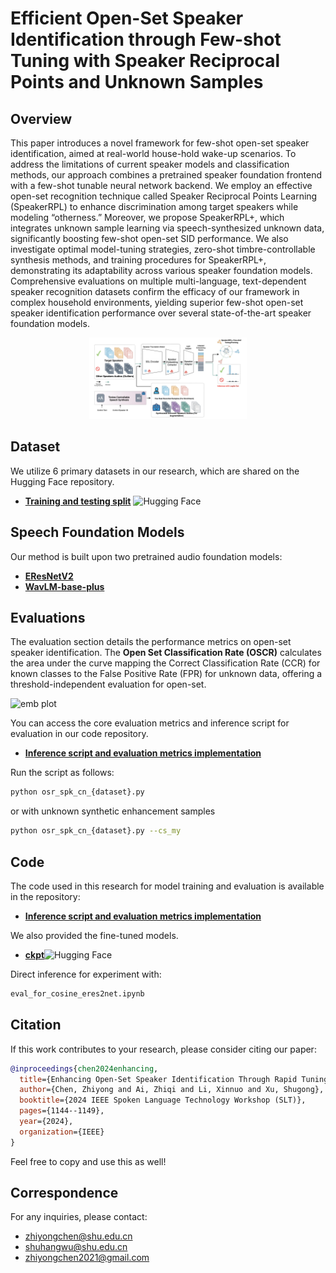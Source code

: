# Efficient Open-Set Speaker Identification through Few-shot Tuning with Speaker Reciprocal Points and Unknown Samples

## Overview

This paper introduces a novel framework for few-shot open-set speaker identification, aimed at real-world house-hold wake-up scenarios. To address the limitations of current
speaker models and classification methods, our approach combines a pretrained speaker foundation frontend with a few-shot tunable neural network backend. We employ an effective open-set recognition technique called Speaker Reciprocal Points Learning (SpeakerRPL) to enhance discrimination among target speakers while modeling “otherness.” Moreover, we propose SpeakerRPL+, which integrates unknown sample learning via speech-synthesized unknown data, significantly boosting few-shot open-set SID performance. We also investigate optimal model-tuning strategies, zero-shot timbre-controllable synthesis methods, and training procedures for SpeakerRPL+, demonstrating its adaptability across various speaker foundation models. Comprehensive evaluations on multiple multi-language, text-dependent speaker recognition datasets confirm the efficacy of our framework in complex household environments, yielding superior few-shot open-set speaker identification performance over several state-of-the-art speaker foundation models.

<p align="center">
  <img src="images/sid_arch_new.png" alt="SRPL+ Process" width="50%" />
</p>

## Dataset

We utilize 6 primary datasets in our research, which are shared on the Hugging Face repository.

- **[Training and testing split](https://huggingface.co/datasets/zhiyongchen/speakerRPL_dataset/tree/main)** ![Hugging Face](https://img.shields.io/badge/Hugging_Face-000000?style=flat&logo=HuggingFace)


## Speech Foundation Models

Our method is built upon two pretrained audio foundation models:

- [**EResNetV2**](https://github.com/modelscope/3D-Speaker)
- [**WavLM-base-plus**](https://huggingface.co/microsoft/wavlm-base-plus-sv)

## Evaluations

The evaluation section details the performance metrics on open-set speaker identification. The **Open Set Classification Rate (OSCR)** calculates the area under the curve mapping the Correct Classification Rate (CCR) for known classes to the False Positive Rate (FPR) for unknown data, offering a threshold-independent evaluation for open-set.

![emb plot](images/eq.png)

You can access the core evaluation metrics and inference script for evaluation in our code repository.

- **[Inference script and evaluation metrics implementation](https://github.com/zhiyongchenGREAT/speaker-reciprocal-points-learning)**

Run the script as follows:
```bash
python osr_spk_cn_{dataset}.py
```
or with unknown synthetic enhancement samples
```bash
python osr_spk_cn_{dataset}.py --cs_my
```

## Code
The code used in this research for model training and evaluation is available in the repository:
- **[Inference script and evaluation metrics implementation](https://github.com/zhiyongchenGREAT/speaker-reciprocal-points-learning)**
  
We also provided the fine-tuned models.
- **[ckpt](https://huggingface.co/datasets/zhiyongchen/speakerRPL_dataset/tree/main)**![Hugging Face](https://img.shields.io/badge/Hugging_Face-000000?style=flat&logo=HuggingFace)

Direct inference for experiment with:
```bash
eval_for_cosine_eres2net.ipynb
```
## Citation

If this work contributes to your research, please consider citing our paper:

```bibtex
@inproceedings{chen2024enhancing,
  title={Enhancing Open-Set Speaker Identification Through Rapid Tuning With Speaker Reciprocal Points and Negative Sample},
  author={Chen, Zhiyong and Ai, Zhiqi and Li, Xinnuo and Xu, Shugong},
  booktitle={2024 IEEE Spoken Language Technology Workshop (SLT)},
  pages={1144--1149},
  year={2024},
  organization={IEEE}
}
```
Feel free to copy and use this as well!
## Correspondence

For any inquiries, please contact:
- zhiyongchen@shu.edu.cn
- shuhangwu@shu.edu.cn
- zhiyongchen2021@gmail.com
